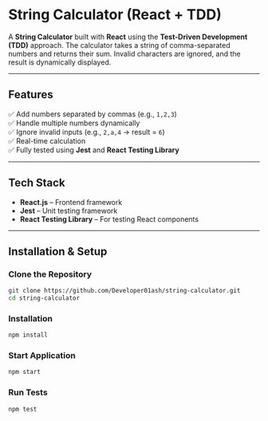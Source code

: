 # String Calculator (React + TDD)

A **String Calculator** built with **React** using the **Test-Driven Development (TDD)** approach. The calculator takes a string of comma-separated numbers and returns their sum. Invalid characters are ignored, and the result is dynamically displayed.

---

## **Features**
✅ Add numbers separated by commas (e.g., `1,2,3`)  
✅ Handle multiple numbers dynamically  
✅ Ignore invalid inputs (e.g., `2,a,4` → result = `6`)  
✅ Real-time calculation  
✅ Fully tested using **Jest** and **React Testing Library** 

---

## **Tech Stack**
- **React.js** – Frontend framework  
- **Jest** – Unit testing framework  
- **React Testing Library** – For testing React components  
---

## **Installation & Setup**

### Clone the Repository
```bash
git clone https://github.com/Developer01ash/string-calculator.git
cd string-calculator
```

### Installation
```bash
npm install
```

### Start Application
```bash
npm start
```

### Run Tests
```bash
npm test
```

